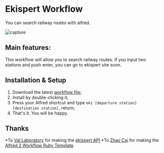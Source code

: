 # Ekispert Workflow

You can search railway routes with alfred.

![capture](https://raw.github.com/shibu-t/ekispert-workflow/master/screenshots/capture.png)

## Main features:
This workflow will allow you to search railway routes. If you input two stations and push enter, you can go to ekispert site soon.

## Installation & Setup
1. Download the latest [workflow
file](https://github.com/shibu-t/ekispert-workflow/raw/master/Ekispert%20Workflow.alfredworkflow);
2. Install by double-clicking it;
3. Press your Alfred shortcut and type ```eki [departure station] [destination station]```, return;
4. That's it. You will be happy.


## Thanks
*To [Val Laboratory](http://www.val.co.jp/) for making the [ekispert API](http://webservice.ekispert.com/)
*To [Zhao Cai](https://github.com/zhaocai) for making the [Alfred 2 Workflow Ruby Template](https://github.com/zhaocai/alfred2-ruby-template).

